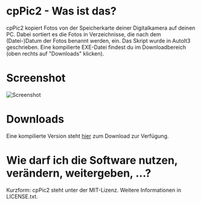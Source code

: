 # cpPic2 - Was ist das?

cpPic2 kopiert Fotos von der Speicherkarte deiner Digitalkamera auf deinen PC. Dabei sortiert es die Fotos in Verzeichnisse, die nach dem (Datei-)Datum der Fotos benannt werden, ein. Das Skript wurde in AutoIt3 geschrieben. Eine kompilierte EXE-Datei findest du im Downloadbereich (oben rechts auf "Downloads" klicken).

# Screenshot

![Screenshot](https://content.wuala.com/contents/n103/githubdl/cpPic2/screenshot.png?key=2ELpgYeo4UWK)

# Downloads

Eine kompilierte Version steht [hier](https://content.wuala.com/contents/n103/githubdl/cpPic2/cpPic2.zip?key=2ELpgYeo4UWK&dl=1) zum Download zur Verfügung.

# Wie darf ich die Software nutzen, verändern, weitergeben, ...?

Kurzform: cpPic2 steht unter der MIT-Lizenz. Weitere Informationen in LICENSE.txt.
